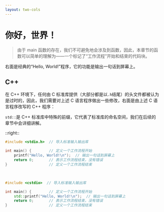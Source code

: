 ```yaml
---
layout: two-cols
---
```


# 你好，世界！

> 由于 main 函数的存在，我们不可避免地会涉及到函数，因此，本章节的函数可以简单的理解为——一个标记了“工作流程”开始和结束的代码块。

右面是经典的“Hello, World!”程序，它的功能是输出一句话到屏幕上。

## C++

在 C++ 环境下，任何由 C 标准库提供（大部分都是以`.h`结尾）的头文件都被认为是过时的，因此，我们需要对上述 C 语言程序做出一些修改，右面是由上述 C 语言程序改写的 C++ 程序：

`std::`是 C++ 标准库中特殊的前缀，它代表了标准库的命名空间，我们在后续的章节中会详细讲解。

::right::


<div class="p-5 pt-12 h-full w-full">

```c {all|1|3|4|5|6}
#include <stdio.h>  // 导入标准输入输出库

int main() {        // 定义一个工作流程开始
    printf("Hello, World!\n");  // 输出一句话到屏幕上
    return 0;       // 表示工作流程结束，没有错误
}                   // 定义一个工作流程结束
```
<br />

```c++
#include <cstdio>  // 导入标准输入输出库

int main() {        // 定义一个工作流程开始
    std::printf("Hello, World!\n");  // 输出一句话到屏幕上
    return 0;       // 表示工作流程结束，没有错误
}                   // 定义一个工作流程结束
```

</div>